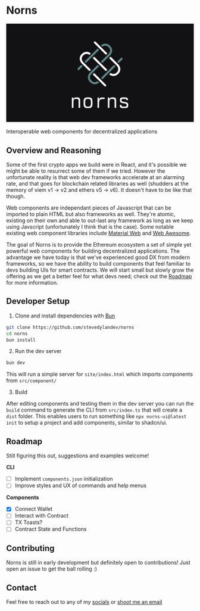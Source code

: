 # Norns

![cover](src/og.png)

Interoperable web components for decentralized applications

## Overview and Reasoning

Some of the first crypto apps we build were in React, and it's possible we might be able to resurrect some of them if we tried. However the unfortunate reality is that web dev frameworks accelerate at an alarming rate, and that goes for blockchain related libraries as well (shudders at the memory of viem v1 -> v2 and ethers v5 -> v6). It doesn't have to be like that though.

Web components are independant pieces of Javascript that can be imported to plain HTML but also frameworks as well. They're atomic, existing on their own and able to out-last any framework as long as we keep using Javscript (unfortunately I think that is the case). Some notable existing web component libraries include [Material Web](https://github.com/material-components/material-web) and [Web Awesome](https://github.com/shoelace-style/webawesome).

The goal of Norns is to provide the Ethereum ecosystem a set of simple yet powerful web components for building decentralized applications. The advantage we have today is that we've experienced good DX from modern frameworks, so we have the ability to build components that feel familiar to devs building UIs for smart contracts. We will start small but slowly grow the offering as we get a better feel for what devs need; check out the [Roadmap](#roadmap) for more information.

## Developer Setup

1. Clone and install dependencies with [Bun](https://bun.sh)

```bash
git clone https://github.com/stevedylandev/norns
cd norns
bun install
```

2. Run the dev server

```bash
bun dev
```

This will run a simple server for `site/index.html` which imports components from `src/component/`

3. Build

After editing components and testing them in the dev server you can run the `build` command to generate the CLI from `src/index.ts` that will create a `dist` folder. This enables users to run something like `npx norns-ui@latest init` to setup a project and add components, similar to shadcn/ui.

## Roadmap

Still figuring this out, suggestions and examples welcome!

**CLI**

- [ ] Implement `components.json` initialization
- [ ] Improve styles and UX of commands and help menus

**Components**

- [x] Connect Wallet
- [ ] Interact with Contract
- [ ] TX Toasts?
- [ ] Contract State and Functions

## Contributing

Norns is still in early development but definitely open to contributions! Just open an issue to get the ball rolling :)

## Contact

Feel free to reach out to any of my [socials](https://stevedylan.dev/links) or [shoot me an email](mailto:contact@stevedylan.dev)
